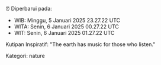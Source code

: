 ⏰ Diperbarui pada:
- WIB: Minggu, 5 Januari 2025 23.27.22 UTC
- WITA: Senin, 6 Januari 2025 00.27.22 UTC
- WIT: Senin, 6 Januari 2025 01.27.22 UTC

Kutipan Inspiratif:
"The earth has music for those who listen."


Kategori: nature

